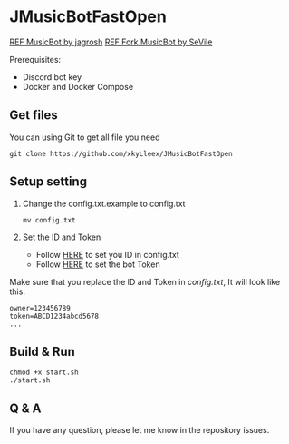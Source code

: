 # JMusicBotFastOpen

[REF MusicBot by jagrosh](https://github.com/jagrosh/MusicBot)
[REF Fork MusicBot by SeVile](https://github.com/SeVile/MusicBot)

Prerequisites:
- Discord bot key
- Docker and Docker Compose

## Get files
You can using Git to get all file you need
```shell
git clone https://github.com/xkyLleex/JMusicBotFastOpen
```

## Setup setting
1. Change the config.txt.example to config.txt
   ```shell
   mv config.txt
   ```

2. Set the ID and Token
   - Follow [HERE](https://jmusicbot.com/finding-your-user-id/) to set you ID in config.txt
   - Follow [HERE](https://jmusicbot.com/getting-a-bot-token/) to set the bot Token

Make sure that you replace the ID and Token in *config.txt*, It will look like this:
```
owner=123456789
token=ABCD1234abcd5678
...
```

## Build & Run

```shell
chmod +x start.sh
./start.sh
```

## Q & A
If you have any question, please let me know in the repository issues.
